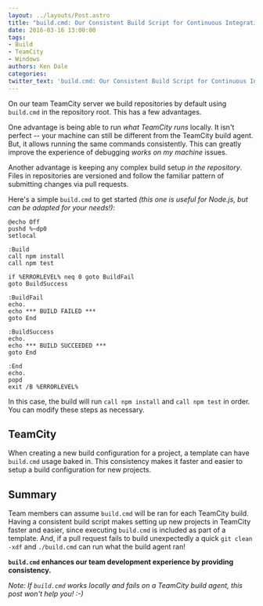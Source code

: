 ```yaml
---
layout: ../layouts/Post.astro
title: "build.cmd: Our Consistent Build Script for Continuous Integration Using TeamCity"
date: 2016-03-16 13:00:00
tags:
- Build
- TeamCity
- Windows
authors: Ken Dale
categories:
twitter_text: 'build.cmd: Our Consistent Build Script for Continuous Integration Using TeamCity'
---
```


On our team TeamCity server we build repositories by default using `build.cmd` in the repository root. This has a few advantages.

One advantage is being able to run *what TeamCity runs* locally. It isn't perfect -- your machine can still be different from the TeamCity build agent. But, it allows running the same commands consistently. This can greatly improve the experience of debugging *works on my machine* issues.

Another advantage is keeping any complex build setup *in the repository*. Files in repositories are versioned and follow the familiar pattern of submitting changes via pull requests.

Here's a simple `build.cmd` to get started *(this one is useful for Node.js, but can be adapted for your needs!)*:

```
@echo Off
pushd %~dp0
setlocal

:Build
call npm install
call npm test

if %ERRORLEVEL% neq 0 goto BuildFail
goto BuildSuccess

:BuildFail
echo.
echo *** BUILD FAILED ***
goto End

:BuildSuccess
echo.
echo *** BUILD SUCCEEDED ***
goto End

:End
echo.
popd
exit /B %ERRORLEVEL%
```

In this case, the build will run `call npm install` and `call npm test` in order. You can modify these steps as necessary.

## TeamCity

When creating a new build configuration for a project, a template can have `build.cmd` usage baked in. This consistency makes it faster and easier to setup a build configuration for new projects.

## Summary

Team members can assume `build.cmd` will be ran for each TeamCity build. Having a consistent build script makes setting up new projects in TeamCity faster and easier, since executing `build.cmd` is included as part of a template. And, if a pull request fails to build unexpectedly a quick `git clean -xdf` and `./build.cmd` can run what the build agent ran!

**`build.cmd` enhances our team development experience by providing consistency.**

*Note: If `build.cmd` works locally and fails on a TeamCity build agent, this post won't help you! :-)*
